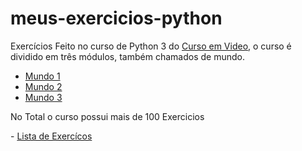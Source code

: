 # meus-exercicios-python
Exercícios Feito no curso de Python 3 do <a href="https://www.youtube.com/channel/UCrWvhVmt0Qac3HgsjQK62FQ">Curso em Video</a>, o curso é dividido em três módulos, também chamados de mundo.
-  <a href="https://www.youtube.com/playlist?list=PLpwygc0AuGOXJ18fPwPNIeXvzKid_AUkm">Mundo 1</a>
-   <a href="https://www.youtube.com/watch?v=nJkVHusJp6E&list=PLHz_AreHm4dk_nZHmxxf_J0WRAqy5Czye&ab_channel=CursoemV%C3%ADdeo">Mundo 2</a>
-    <a href="https://www.youtube.com/playlist?list=PLHz_AreHm4dksnH2jVTIVNviIMBVYyFnH">Mundo 3</a>
<p> No Total o curso possui mais de 100 Exercicios</p>
- <a href="https://www.youtube.com/playlist?list=PLHz_AreHm4dm6wYOIW20Nyg12TAjmMGT-">Lista de Exercícos</a>
